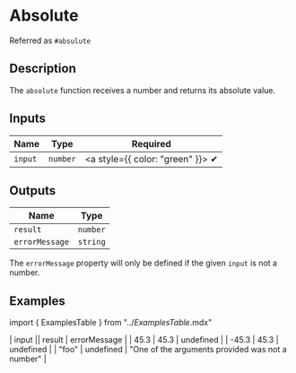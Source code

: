 # Absolute
Referred as `#absulute`

## Description
The `absolute` function receives a number and returns its absolute value.

## Inputs
| Name | Type | Required
|------|------|:-----:|
| `input` | `number` | <a style={{ color: "green" }}> ✔ </a>


## Outputs
| Name | Type |
|------|------|
| `result` | `number` |
| `errorMessage` | `string` |

The `errorMessage` property will only be defined if the given `input` is not a number.

## Examples
import { ExamplesTable } from "../_ExamplesTable_.mdx"

<ExamplesTable>
| input || result | errorMessage |
| 45.3 | 45.3 | undefined |
| -45.3 | 45.3 | undefined |
| "foo" | undefined | "One of the arguments provided was not a number" |
</ExamplesTable>

